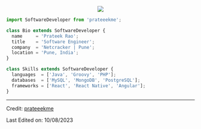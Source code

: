 <p align="center">
  <img src="[https://github.com/prateeekme/prateeekme/raw/master/cover-prateek.png]" />
</p>

```js
import SoftwareDeveloper from 'prateeekme';

class Bio extends SoftwareDeveloper {
  name     = 'Prateek Rao';
  title    = 'Software Engineer';
  company  = 'Netcracker | Pune';
  location = 'Pune, India';
}

class Skills extends SoftwareDeveloper {
  languages  = ['Java', 'Groovy', 'PHP'];
  databases  = ['MySQL', 'MongoDB', 'PostgreSQL'];
  frameworks = ['React', 'React Native', 'Angular'];
}
```
----
Credit: [prateeekme](https://github.com/prateeekme)

Last Edited on: 10/08/2023

